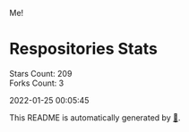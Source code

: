 Me!

# Respositories Stats
Stars Count: 209  
Forks Count: 3

2022-01-25 00:05:45  

This README is automatically generated by [🐰](https://github.com/rnitta/rnitta).
